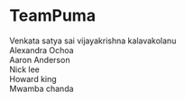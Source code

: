 # TeamPuma
Venkata satya sai vijayakrishna kalavakolanu <br>
Alexandra Ochoa <br>
Aaron Anderson <br>
Nick lee <br>
Howard king <br>
Mwamba chanda <br>
